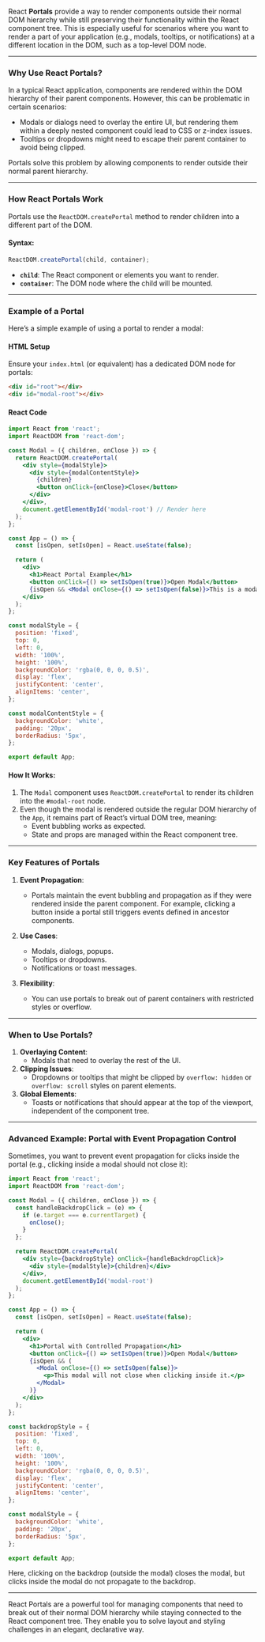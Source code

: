 React **Portals** provide a way to render components outside their normal DOM hierarchy while still preserving their functionality within the React component tree. This is especially useful for scenarios where you want to render a part of your application (e.g., modals, tooltips, or notifications) at a different location in the DOM, such as a top-level DOM node.

---

### Why Use React Portals?

In a typical React application, components are rendered within the DOM hierarchy of their parent components. However, this can be problematic in certain scenarios:
- Modals or dialogs need to overlay the entire UI, but rendering them within a deeply nested component could lead to CSS or z-index issues.
- Tooltips or dropdowns might need to escape their parent container to avoid being clipped.

Portals solve this problem by allowing components to render outside their normal parent hierarchy.

---

### How React Portals Work

Portals use the `ReactDOM.createPortal` method to render children into a different part of the DOM.

#### Syntax:

```javascript
ReactDOM.createPortal(child, container);
```

- **`child`**: The React component or elements you want to render.
- **`container`**: The DOM node where the child will be mounted.

---

### Example of a Portal

Here’s a simple example of using a portal to render a modal:

#### HTML Setup

Ensure your `index.html` (or equivalent) has a dedicated DOM node for portals:

```html
<div id="root"></div>
<div id="modal-root"></div>
```

#### React Code

```jsx
import React from 'react';
import ReactDOM from 'react-dom';

const Modal = ({ children, onClose }) => {
  return ReactDOM.createPortal(
    <div style={modalStyle}>
      <div style={modalContentStyle}>
        {children}
        <button onClick={onClose}>Close</button>
      </div>
    </div>,
    document.getElementById('modal-root') // Render here
  );
};

const App = () => {
  const [isOpen, setIsOpen] = React.useState(false);

  return (
    <div>
      <h1>React Portal Example</h1>
      <button onClick={() => setIsOpen(true)}>Open Modal</button>
      {isOpen && <Modal onClose={() => setIsOpen(false)}>This is a modal!</Modal>}
    </div>
  );
};

const modalStyle = {
  position: 'fixed',
  top: 0,
  left: 0,
  width: '100%',
  height: '100%',
  backgroundColor: 'rgba(0, 0, 0, 0.5)',
  display: 'flex',
  justifyContent: 'center',
  alignItems: 'center',
};

const modalContentStyle = {
  backgroundColor: 'white',
  padding: '20px',
  borderRadius: '5px',
};

export default App;
```

#### How It Works:
1. The `Modal` component uses `ReactDOM.createPortal` to render its children into the `#modal-root` node.
2. Even though the modal is rendered outside the regular DOM hierarchy of the `App`, it remains part of React’s virtual DOM tree, meaning:
   - Event bubbling works as expected.
   - State and props are managed within the React component tree.

---

### Key Features of Portals

1. **Event Propagation**:
   - Portals maintain the event bubbling and propagation as if they were rendered inside the parent component. For example, clicking a button inside a portal still triggers events defined in ancestor components.

2. **Use Cases**:
   - Modals, dialogs, popups.
   - Tooltips or dropdowns.
   - Notifications or toast messages.

3. **Flexibility**:
   - You can use portals to break out of parent containers with restricted styles or overflow.

---

### When to Use Portals?

1. **Overlaying Content**:
   - Modals that need to overlay the rest of the UI.
2. **Clipping Issues**:
   - Dropdowns or tooltips that might be clipped by `overflow: hidden` or `overflow: scroll` styles on parent elements.
3. **Global Elements**:
   - Toasts or notifications that should appear at the top of the viewport, independent of the component tree.

---

### Advanced Example: Portal with Event Propagation Control

Sometimes, you want to prevent event propagation for clicks inside the portal (e.g., clicking inside a modal should not close it):

```jsx
import React from 'react';
import ReactDOM from 'react-dom';

const Modal = ({ children, onClose }) => {
  const handleBackdropClick = (e) => {
    if (e.target === e.currentTarget) {
      onClose();
    }
  };

  return ReactDOM.createPortal(
    <div style={backdropStyle} onClick={handleBackdropClick}>
      <div style={modalStyle}>{children}</div>
    </div>,
    document.getElementById('modal-root')
  );
};

const App = () => {
  const [isOpen, setIsOpen] = React.useState(false);

  return (
    <div>
      <h1>Portal with Controlled Propagation</h1>
      <button onClick={() => setIsOpen(true)}>Open Modal</button>
      {isOpen && (
        <Modal onClose={() => setIsOpen(false)}>
          <p>This modal will not close when clicking inside it.</p>
        </Modal>
      )}
    </div>
  );
};

const backdropStyle = {
  position: 'fixed',
  top: 0,
  left: 0,
  width: '100%',
  height: '100%',
  backgroundColor: 'rgba(0, 0, 0, 0.5)',
  display: 'flex',
  justifyContent: 'center',
  alignItems: 'center',
};

const modalStyle = {
  backgroundColor: 'white',
  padding: '20px',
  borderRadius: '5px',
};

export default App;
```

Here, clicking on the backdrop (outside the modal) closes the modal, but clicks inside the modal do not propagate to the backdrop.

---

React Portals are a powerful tool for managing components that need to break out of their normal DOM hierarchy while staying connected to the React component tree. They enable you to solve layout and styling challenges in an elegant, declarative way.